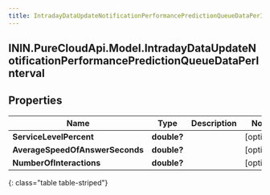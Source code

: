 ```yaml
---
title: IntradayDataUpdateNotificationPerformancePredictionQueueDataPerInterval
---
```

## ININ.PureCloudApi.Model.IntradayDataUpdateNotificationPerformancePredictionQueueDataPerInterval

## Properties

|Name | Type | Description | Notes|
|------------ | ------------- | ------------- | -------------|
| **ServiceLevelPercent** | **double?** |  | [optional] |
| **AverageSpeedOfAnswerSeconds** | **double?** |  | [optional] |
| **NumberOfInteractions** | **double?** |  | [optional] |
{: class="table table-striped"}


